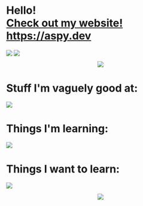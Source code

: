 <p align="center">
  <h1>
    Hello!
    <br/>
    <a href="https://aspy.dev">
      Check out my website! https://aspy.dev
    </a>
  </h1>

<picture>
  <source
    srcset="https://github-readme-stats.vercel.app/api/top-langs/?username=SomeAspy&layout=compact&theme=transparent&count_private=true&hide_border=true&langs_count=10"        
    media="(prefers-color-scheme: dark)"
  />
  <img align="center" src="https://github-readme-stats.vercel.app/api/top-langs/?username=SomeAspy&layout=compact&theme=transparent&count_private=true&hide_border=true&langs_count=10" />
</picture>
<picture>
  <source
    srcset="https://github-readme-stats.vercel.app/api?username=SomeAspy&show_icons=true&theme=transparent&count_private=true&hide_border=true&include_all_commits=true"
    media="(prefers-color-scheme: dark)"
  />
  <img align="center" src="https://github-readme-stats.vercel.app/api/top-langs/?username=SomeAspy&layout=compact&theme=transparent&count_private=true&hide_border=true&langs_count=10" />
</picture>

<p align="center">
  <a href="https://discord.com/users/516750892372852754">
    <img src="https://lanyard.cnrad.dev/api/516750892372852754"/>
  </a>

  <h1>
    Stuff I'm vaguely good at:
  </h1>

  <a href="https://skillicons.dev">
    <img src="https://skillicons.dev/icons?i=js,html,css,cloudflare,java,linux,md,nginx,nodejs,py,vscode,solidjs,autocad,cpp,cmake&perline=15" />
  </a>
  
  <h1>
    Things I'm learning:
  </h1>
  <a href="https://skillicons.dev">
    <img src="https://skillicons.dev/icons?i=bash,docker,githubactions,raspberrypi,vite&perline=15" />
  </a>
  
  <h1>
    Things I want to learn:
  </h1>
  <a href="https://skillicons.dev">
    <img src="https://skillicons.dev/icons?i=go,ps,qt,rust,unreal,wasm,webpack,workers&perline=15" />
  </a>
</p>

<p align="center">
  <img src="https://user-images.githubusercontent.com/33640860/149058683-8ca11612-6e8d-4a91-8a0f-ae9cf0cf02f6.png">
</p>
</p>
